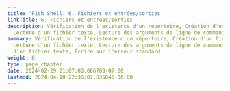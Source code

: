 ```yaml
---
title: 'Fish Shell: 6. Fichiers et entrées/sorties'
linkTitle: 6. Fichiers et entrées/sorties
description: Vérification de l'existence d'un répertoire, Création d'un fichier temporaire,
  Lecture d'un fichier texte, Lecture des arguments de ligne de commande,…
summary: Vérification de l'existence d'un répertoire, Création d'un fichier temporaire,
  Lecture d'un fichier texte, Lecture des arguments de ligne de commande, Rédaction
  d'un fichier texte, Écrire sur l'erreur standard
weight: 6
type: page_chapter
date: 2024-02-29 21:07:03.006780-07:00
lastmod: 2024-04-10 22:36:07.835045-06:00
---
```

